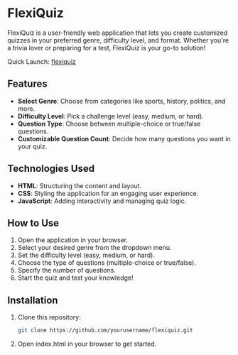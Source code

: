# FlexiQuiz  

FlexiQuiz is a user-friendly web application that lets you create customized quizzes in your preferred genre, difficulty level, and format. Whether you're a trivia lover or preparing for a test, FlexiQuiz is your go-to solution!  

Quick Launch: [flexiquiz](https://flexiquiz.netlify.app/)

## Features  
- **Select Genre**: Choose from categories like sports, history, politics, and more.  
- **Difficulty Level**: Pick a challenge level (easy, medium, or hard).  
- **Question Type**: Choose between multiple-choice or true/false questions.  
- **Customizable Question Count**: Decide how many questions you want in your quiz.  

## Technologies Used  
- **HTML**: Structuring the content and layout.  
- **CSS**: Styling the application for an engaging user experience.  
- **JavaScript**: Adding interactivity and managing quiz logic.  

## How to Use  
1. Open the application in your browser.  
2. Select your desired genre from the dropdown menu.  
3. Set the difficulty level (easy, medium, or hard).  
4. Choose the type of questions (multiple-choice or true/false).  
5. Specify the number of questions.  
6. Start the quiz and test your knowledge!  

## Installation  
1. Clone this repository:  
   ```bash
   git clone https://github.com/yourusername/flexiquiz.git

2. Open index.html in your browser to get started.

